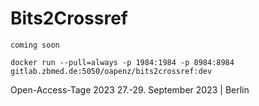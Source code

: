 # Bits2Crossref

`coming soon`



`docker run --pull=always -p 1984:1984 -p 8984:8984 gitlab.zbmed.de:5050/oapenz/bits2crossref:dev`

Open-Access-Tage 2023 
27.-29. September 2023 | Berlin 



